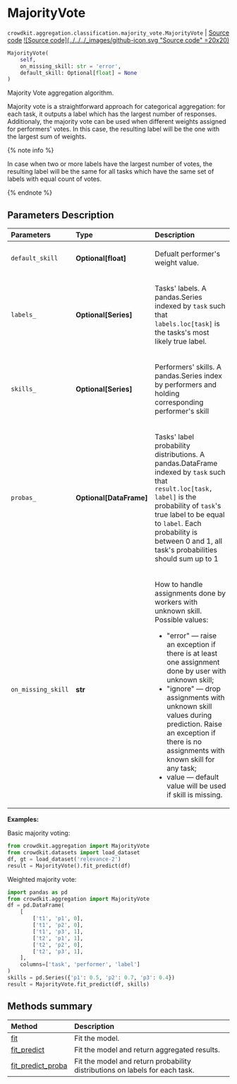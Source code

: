 # MajorityVote

`crowdkit.aggregation.classification.majority_vote.MajorityVote` | [Source code](https://github.com/Toloka/crowd-kit/blob/main/src/aggregation/classification/majority_vote.py)&nbsp;[![Source code](../../../_images/github-icon.svg "Source code" =20x20)](https://github.com/Toloka/crowd-kit/blob/main/src/aggregation/classification/majority_vote.py)

```python
MajorityVote(
    self,
    on_missing_skill: str = 'error',
    default_skill: Optional[float] = None
)
```

Majority Vote aggregation algorithm.

Majority vote is a straightforward approach for categorical aggregation: for each task,
it outputs a label which has the largest number of responses. Additionaly, the majority vote
can be used when different weights assigned for performers' votes. In this case, the
resulting label will be the one with the largest sum of weights.

{% note info %}

In case when two or more labels have the largest number of votes, the resulting
label will be the same for all tasks which have the same set of labels with equal count of votes.

{% endnote %}

## Parameters Description

| Parameters | Type | Description |
| :----------| :----| :-----------|
`default_skill`|**Optional\[float\]**|<p>Defualt performer&#x27;s weight value.</p>
`labels_`|**Optional\[Series\]**|<p>Tasks&#x27; labels. A pandas.Series indexed by `task` such that `labels.loc[task]` is the tasks&#x27;s most likely true label.</p>
`skills_`|**Optional\[Series\]**|<p>Performers&#x27; skills. A pandas.Series index by performers and holding corresponding performer&#x27;s skill</p>
`probas_`|**Optional\[DataFrame\]**|<p>Tasks&#x27; label probability distributions. A pandas.DataFrame indexed by `task` such that `result.loc[task, label]` is the probability of `task`&#x27;s true label to be equal to `label`. Each probability is between 0 and 1, all task&#x27;s probabilities should sum up to 1</p>
`on_missing_skill`|**str**|<p>How to handle assignments done by workers with unknown skill. Possible values:<ul><li>&quot;error&quot; — raise an exception if there is at least one assignment done by user with unknown skill;</li><li>&quot;ignore&quot; — drop assignments with unknown skill values during prediction. Raise an exception if there is no  assignments with known skill for any task;</li><li>value — default value will be used if skill is missing.</li></ul></p>

**Examples:**

Basic majority voting:

```python
from crowdkit.aggregation import MajorityVote
from crowdkit.datasets import load_dataset
df, gt = load_dataset('relevance-2')
result = MajorityVote().fit_predict(df)
```

Weighted majority vote:

```python
import pandas as pd
from crowdkit.aggregation import MajorityVote
df = pd.DataFrame(
    [
        ['t1', 'p1', 0],
        ['t1', 'p2', 0],
        ['t1', 'p3', 1],
        ['t2', 'p1', 1],
        ['t2', 'p2', 0],
        ['t2', 'p3', 1],
    ],
    columns=['task', 'performer', 'label']
)
skills = pd.Series({'p1': 0.5, 'p2': 0.7, 'p3': 0.4})
result = MajorityVote.fit_predict(df, skills)
```

## Methods summary

| Method | Description |
| :------| :-----------|
[fit](crowdkit.aggregation.classification.majority_vote.MajorityVote.fit.md)| Fit the model.
[fit_predict](crowdkit.aggregation.classification.majority_vote.MajorityVote.fit_predict.md)| Fit the model and return aggregated results.
[fit_predict_proba](crowdkit.aggregation.classification.majority_vote.MajorityVote.fit_predict_proba.md)| Fit the model and return probability distributions on labels for each task.
